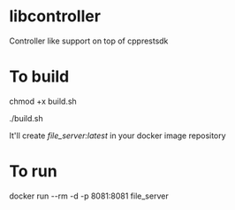 # libcontroller
Controller like support on top of cpprestsdk

# To build
chmod +x build.sh

./build.sh

It'll create *file_server:latest* in your docker image repository

# To run
docker run --rm -d -p 8081:8081 file_server
